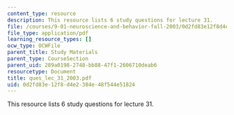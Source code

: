 ```yaml
---
content_type: resource
description: This resource lists 6 study questions for lecture 31.
file: /courses/9-01-neuroscience-and-behavior-fall-2003/0d2fd83e12f8d4e2384e48f544e51824_ques_lec_31_2003.pdf
file_type: application/pdf
learning_resource_types: []
ocw_type: OCWFile
parent_title: Study Materials
parent_type: CourseSection
parent_uid: 289a0198-2748-bb88-47f1-2606710deab6
resourcetype: Document
title: ques_lec_31_2003.pdf
uid: 0d2fd83e-12f8-d4e2-384e-48f544e51824
---
```

This resource lists 6 study questions for lecture 31.

